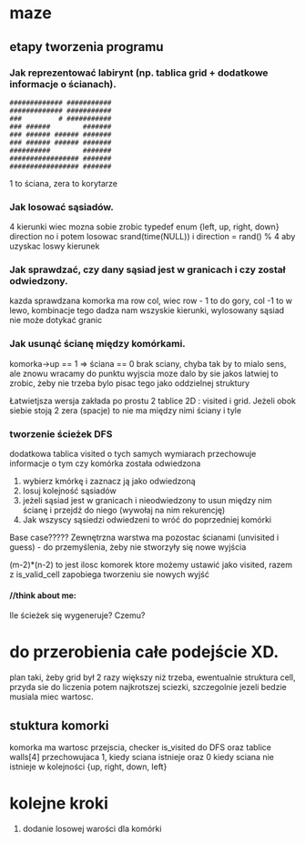 # maze
## etapy tworzenia programu




### Jak reprezentować labirynt (np. tablica grid + dodatkowe informacje o ścianach).
    ############# ###########
    ############# ###########
    ###         # ###########
    ### ######        #######
    ### ###### ###### #######
    ### ###### ###### #######
    ##########        #######
    ################# #######
    ################# #######

1 to ściana, zera to korytarze

 ### Jak losować sąsiadów.
4 kierunki wiec mozna sobie zrobic typedef enum {left, up, right, down} direction
no i potem losowac srand(time(NULL)) i direction = rand() % 4 aby uzyskac loswy kierunek



### Jak sprawdzać, czy dany sąsiad jest w granicach i czy został odwiedzony.
kazda sprawdzana komorka ma row col, wiec row - 1 to do gory, col -1 to w lewo, kombinacje tego dadza nam wszyskie kierunki, wylosowany sąsiad nie może dotykać granic


### Jak usunąć ścianę między komórkami.
komorka->up == 1 => ściana == 0 brak sciany, chyba tak by to mialo sens, ale znowu wracamy do punktu wyjscia moze dalo by sie jakos latwiej to zrobic, żeby nie trzeba bylo pisac tego jako oddzielnej struktury

Łatwietjsza wersja zakłada po prostu 2 tablice 2D : visited i grid. Jeżeli obok siebie stoją 2 zera (spacje) to nie ma między nimi ściany i tyle


### tworzenie ścieżek DFS

dodatkowa tablica visited o tych samych wymiarach przechowuje informacje o tym czy komórka została odwiedzona

1. wybierz kmórkę i zaznacz ją jako odwiedzoną
2. losuj kolejność sąsiadów
3. jeżeli sąsiad jest w granicach i nieodwiedzony to usun między nim ścianę i przejdź do niego (wywołaj na nim rekurencję)
4. Jak wszyscy sąsiedzi odwiedzeni to wróć do poprzedniej komórki

Base case?????
Zewnętrzna warstwa ma pozostac ścianami (unvisited i guess) - do przemyślenia, żeby nie stworzyły się nowe wyjścia

(m-2)*(n-2) to jest ilosc komorek ktore możemy ustawić jako visited, razem z is_valid_cell zapobiega tworzeniu sie nowych wyjść


#### //think about me:
Ile ścieżek się wygeneruje? Czemu?


# do przerobienia całe podejście XD.
plan taki, żeby grid był 2 razy większy niż trzeba, ewentualnie struktura cell, przyda sie do liczenia potem najkrotszej sciezki, szczegolnie jezeli bedzie musiala miec wartosc.


## stuktura komorki

komorka ma wartosc przejscia, checker is_visited do DFS oraz tablice walls[4] przechowujaca 1, kiedy sciana istnieje oraz 0 kiedy sciana nie istnieje w kolejności {up, right, down, left}

# kolejne kroki
1. dodanie losowej warości dla komórki